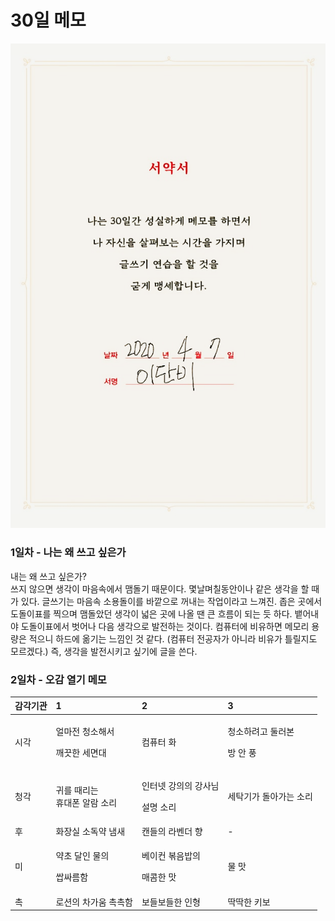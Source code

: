 # 30일 메모

![&#xC11C;&#xC57D;&#xC11C;](../../../.gitbook/assets/image%20%285%29.png)

### 1일차 - 나는 왜 쓰고 싶은가

내는 왜 쓰고 싶은가?   
쓰지 않으면 생각이 마음속에서 맴돌기 때문이다. 몇날며칠동안이나 같은 생각을 할 때가 있다. 글쓰기는 마음속 소용돌이를 바깥으로 꺼내는 작업이라고 느껴진. 좁은 곳에서 도돌이표를 찍으며 맴돌았던 생각이 넓은 곳에 나올 땐 큰 흐름이 되는 듯 하다. 뱉어내야 도돌이표에서 벗어나 다음 생각으로 발전하는 것이다. 컴퓨터에 비유하면 메모리 용량은 적으니 하드에 옮기는 느낌인 것 같다. \(컴퓨터 전공자가 아니라 비유가 틀릴지도 모르겠다.\) 즉, 생각을 발전시키고 싶기에 글을 쓴다.

### 2일차 - 오감 열기 메모

<table>
  <thead>
    <tr>
      <th style="text-align:left">&#xAC10;&#xAC01;&#xAE30;&#xAD00;</th>
      <th style="text-align:left">1</th>
      <th style="text-align:left">2</th>
      <th style="text-align:left">3</th>
    </tr>
  </thead>
  <tbody>
    <tr>
      <td style="text-align:left">&#xC2DC;&#xAC01;</td>
      <td style="text-align:left">
        <p>&#xC5BC;&#xB9C8;&#xC804; &#xCCAD;&#xC18C;&#xD574;&#xC11C;</p>
        <p>&#xAE68;&#xB057;&#xD55C; &#xC138;&#xBA74;&#xB300;</p>
      </td>
      <td style="text-align:left">&#xCEF4;&#xD4E8;&#xD130; &#xD654;</td>
      <td style="text-align:left">
        <p>&#xCCAD;&#xC18C;&#xD558;&#xB824;&#xACE0; &#xB458;&#xB7EC;&#xBCF8;</p>
        <p>&#xBC29; &#xC548; &#xD48D;</p>
      </td>
    </tr>
    <tr>
      <td style="text-align:left">&#xCCAD;&#xAC01;</td>
      <td style="text-align:left">&#xADC0;&#xB97C; &#xB54C;&#xB9AC;&#xB294;
        <br />&#xD734;&#xB300;&#xD3F0; &#xC54C;&#xB78C; &#xC18C;&#xB9AC;</td>
      <td style="text-align:left">
        <p>&#xC778;&#xD130;&#xB137; &#xAC15;&#xC758;&#xC758; &#xAC15;&#xC0AC;&#xB2D8;</p>
        <p>&#xC124;&#xBA85; &#xC18C;&#xB9AC;</p>
      </td>
      <td style="text-align:left">&#xC138;&#xD0C1;&#xAE30;&#xAC00; &#xB3CC;&#xC544;&#xAC00;&#xB294; &#xC18C;&#xB9AC;</td>
    </tr>
    <tr>
      <td style="text-align:left">&#xD6C4;</td>
      <td style="text-align:left">&#xD654;&#xC7A5;&#xC2E4; &#xC18C;&#xB3C5;&#xC57D; &#xB0C4;&#xC0C8;</td>
      <td
      style="text-align:left">&#xCE94;&#xB4E4;&#xC758; &#xB77C;&#xBCA4;&#xB354; &#xD5A5;</td>
        <td style="text-align:left">-</td>
    </tr>
    <tr>
      <td style="text-align:left">&#xBBF8;</td>
      <td style="text-align:left">
        <p>&#xC57D;&#xCD08; &#xB2EC;&#xC778; &#xBB3C;&#xC758;</p>
        <p>&#xC309;&#xC2F8;&#xB984;&#xD568;</p>
      </td>
      <td style="text-align:left">
        <p>&#xBCA0;&#xC774;&#xCEE8; &#xBCF6;&#xC74C;&#xBC25;&#xC758;</p>
        <p>&#xB9E4;&#xCF64;&#xD55C; &#xB9DB;</p>
      </td>
      <td style="text-align:left">&#xBB3C; &#xB9DB;</td>
    </tr>
    <tr>
      <td style="text-align:left">&#xCD09;</td>
      <td style="text-align:left">&#xB85C;&#xC158;&#xC758; &#xCC28;&#xAC00;&#xC6C0; &#xCD09;&#xCD09;&#xD568;</td>
      <td
      style="text-align:left">&#xBCF4;&#xB4E4;&#xBCF4;&#xB4E4;&#xD55C; &#xC778;&#xD615;</td>
        <td style="text-align:left">&#xB531;&#xB531;&#xD55C; &#xD0A4;&#xBCF4;</td>
    </tr>
  </tbody>
</table>

